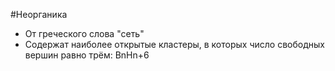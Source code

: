 #Неорганика 
- От греческого слова "сеть"
- Содержат наиболее открытые кластеры, в которых число свободных вершин равно трём: BnHn+6